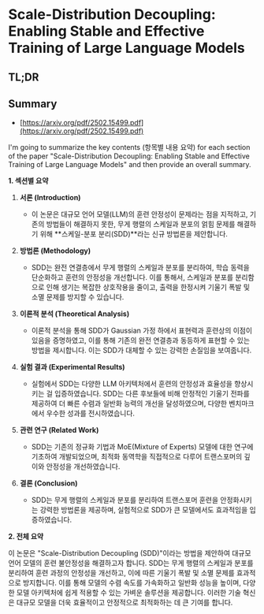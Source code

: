 # Scale-Distribution Decoupling: Enabling Stable and Effective Training of Large Language Models
## TL;DR
## Summary
- [https://arxiv.org/pdf/2502.15499.pdf](https://arxiv.org/pdf/2502.15499.pdf)

I'm going to summarize the key contents (항목별 내용 요약) for each section of the paper "Scale-Distribution Decoupling: Enabling Stable and Effective Training of Large Language Models" and then provide an overall summary. 

**1. 섹션별 요약**

1. **서론 (Introduction)**
   - 이 논문은 대규모 언어 모델(LLM)의 훈련 안정성이 문제라는 점을 지적하고, 기존의 방법들이 해결하지 못한, 무게 행렬의 스케일과 분포의 얽힘 문제를 해결하기 위해 **스케일-분포 분리(SDD)**라는 신규 방법론을 제안합니다.

2. **방법론 (Methodology)**
   - SDD는 완전 연결층에서 무게 행렬의 스케일과 분포를 분리하여, 학습 동력을 단순화하고 훈련의 안정성을 개선합니다. 이를 통해서, 스케일과 분포를 분리함으로 인해 생기는 복잡한 상호작용을 줄이고, 출력을 한정시켜 기울기 폭발 및 소멸 문제를 방지할 수 있습니다.

3. **이론적 분석 (Theoretical Analysis)**
   - 이론적 분석을 통해 SDD가 Gaussian 가정 하에서 표현력과 훈련상의 이점이 있음을 증명하였고, 이를 통해 기존의 완전 연결층과 동등하게 표현할 수 있는 방법을 제시합니다. 이는 SDD가 대체할 수 있는 강력한 손질임을 보여줍니다.

4. **실험 결과 (Experimental Results)**
   - 실험에서 SDD는 다양한 LLM 아키텍처에서 훈련의 안정성과 효율성을 향상시키는 걸 입증하였습니다. SDD는 다른 후보들에 비해 안정적인 기울기 전파를 제공하여 더 빠른 수렴과 일반화 능력의 개선을 달성하였으며, 다양한 벤치마크에서 우수한 성과를 전시하였습니다.

5. **관련 연구 (Related Work)**
   - SDD는 기존의 정규화 기법과 MoE(Mixture of Experts) 모델에 대한 연구에 기초하여 개발되었으며, 최적화 동역학을 직접적으로 다루어 트랜스포머의 깊이와 안정성을 개선하였습니다.

6. **결론 (Conclusion)**
   - SDD는 무게 행렬의 스케일과 분포를 분리하여 트랜스포머 훈련을 안정화시키는 강력한 방법론을 제공하며, 실험적으로 SDD가 큰 모델에서도 효과적임을 입증하였습니다.

**2. 전체 요약**

이 논문은 "Scale-Distribution Decoupling (SDD)"이라는 방법을 제안하여 대규모 언어 모델의 훈련 불안정성을 해결하고자 합니다. SDD는 무게 행렬의 스케일과 분포를 분리하여 훈련 과정의 안정성을 개선하고, 이에 따른 기울기 폭발 및 소멸 문제를 효과적으로 방지합니다. 이를 통해 모델의 수렴 속도를 가속화하고 일반화 성능을 높이며, 다양한 모델 아키텍처에 쉽게 적용할 수 있는 가벼운 솔루션을 제공합니다. 이러한 기술 혁신은 대규모 모델을 더욱 효율적이고 안정적으로 최적화하는 데 큰 기여를 합니다.